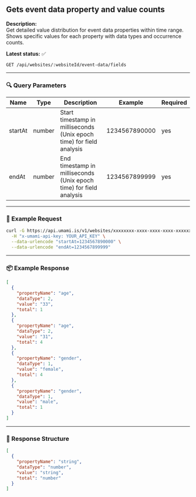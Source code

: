 ## Gets event data property and value counts
<!-- testable: true -->
<!-- expectedStatus: 200 -->
**Description:**  
Get detailed value distribution for event data properties within time range.
Shows specific values for each property with data types and occurrence counts.

**Latest status:** <!--status-->✅<!--status-end-->

```
GET /api/websites/:websiteId/event-data/fields
```

---

### 🔍 Query Parameters
| Name    | Type              | Description              | Example         | Required |
|---------|-------------------|--------------------------|-----------------|----------|
| startAt | number            | Start timestamp in milliseconds (Unix epoch time) for field analysis | 1234567890000   | yes      |
| endAt   | number            | End timestamp in milliseconds (Unix epoch time) for field analysis   | 1234567899999   | yes      |

---

### 🔁 Example Request
```bash
curl -G https://api.umami.is/v1/websites/xxxxxxxx-xxxx-xxxx-xxxx-xxxxxxxxxxxx/event-data/fields \
  -H "x-umami-api-key: YOUR_API_KEY" \
  --data-urlencode "startAt=1234567890000" \
  --data-urlencode "endAt=1234567899999"
```

---

### 📦 Example Response
```json
[
  {
    "propertyName": "age",
    "dataType": 2,
    "value": "33",
    "total": 1
  },
  {
    "propertyName": "age",
    "dataType": 2,
    "value": "31",
    "total": 4
  },
  {
    "propertyName": "gender",
    "dataType": 1,
    "value": "female",
    "total": 4
  },
  {
    "propertyName": "gender",
    "dataType": 1,
    "value": "male",
    "total": 1
  }
]
```

---

### 📘 Response Structure
```json
[
  {
    "propertyName": "string",
    "dataType": "number",
    "value": "string",
    "total": "number"
  }
]
```
